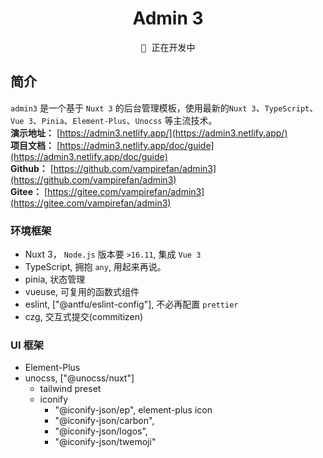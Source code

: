 <h1 align="center">
Admin 3
</h1>

<pre align="center">
💪 正在开发中
</pre>

## 简介
`admin3` 是一个基于 `Nuxt 3` 的后台管理模板，使用最新的`Nuxt 3`、`TypeScript`、`Vue 3`、`Pinia`、`Element-Plus`、`Unocss` 等主流技术。  
**演示地址：** [https://admin3.netlify.app/](https://admin3.netlify.app/)  
**项目文档：** [https://admin3.netlify.app/doc/guide](https://admin3.netlify.app/doc/guide)  
**Github：** [https://github.com/vampirefan/admin3](https://github.com/vampirefan/admin3)  
**Gitee：** [https://gitee.com/vampirefan/admin3](https://gitee.com/vampirefan/admin3)  

### 环境框架
- Nuxt 3， `Node.js` 版本要 `>16.11`, 集成 `Vue 3`  
- TypeScript, 拥抱 `any`, 用起来再说。  
- pinia, 状态管理
- vueuse, 可复用的函数式组件
- eslint, ["@antfu/eslint-config"], 不必再配置 `prettier`
- czg, 交互式提交(commitizen)

### UI 框架
- Element-Plus
- unocss, ["@unocss/nuxt"]
  - tailwind preset
  - iconify
    - "@iconify-json/ep", element-plus icon
    - "@iconify-json/carbon",
    - "@iconify-json/logos", 
    - "@iconify-json/twemoji"


